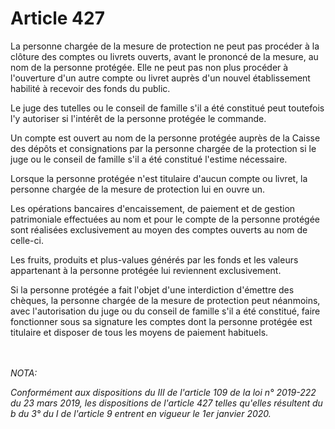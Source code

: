 # Article 427

<p>La personne chargée de la mesure de protection ne peut pas procéder à la clôture des comptes ou livrets ouverts, avant le prononcé de la mesure, au nom de la personne protégée. Elle ne peut pas non plus procéder à l'ouverture d'un autre compte ou livret auprès d'un nouvel établissement habilité à recevoir des fonds du public.</p><p>Le juge des tutelles ou le conseil de famille s'il a été constitué peut toutefois l'y autoriser si l'intérêt de la personne protégée le commande.</p><p>Un compte est ouvert au nom de la personne protégée auprès de la Caisse des dépôts et consignations par la personne chargée de la protection si le juge ou le conseil de famille s'il a été constitué l'estime nécessaire.</p><p>Lorsque la personne protégée n'est titulaire d'aucun compte ou livret, la personne chargée de la mesure de protection lui en ouvre un.</p><p>Les opérations bancaires d'encaissement, de paiement et de gestion patrimoniale effectuées au nom et pour le compte de la personne protégée sont réalisées exclusivement au moyen des comptes ouverts au nom de celle-ci.</p><p>Les fruits, produits et plus-values générés par les fonds et les valeurs appartenant à la personne protégée lui reviennent exclusivement.</p><p>Si la personne protégée a fait l'objet d'une interdiction d'émettre des chèques, la personne chargée de la mesure de protection peut néanmoins, avec l'autorisation du juge ou du conseil de famille s'il a été constitué, faire fonctionner sous sa signature les comptes dont la personne protégée est titulaire et disposer de tous les moyens de paiement habituels.</p><br/><br/><i>NOTA:<p>Conformément aux dispositions du III de l'article 109 de la loi n° 2019-222 du 23 mars 2019, les dispositions de l'article 427 telles qu'elles résultent du b du 3° du I de l'article 9 entrent en vigueur le 1er janvier 2020. </p></i>